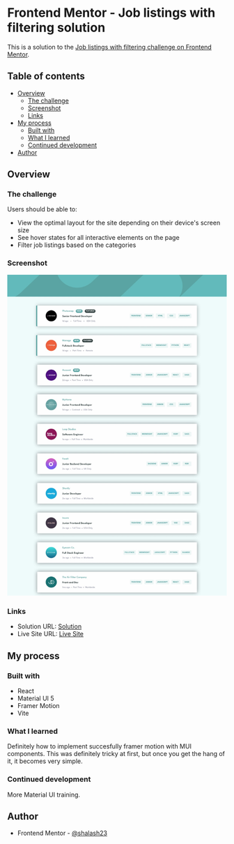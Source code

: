 # Frontend Mentor - Job listings with filtering solution

This is a solution to the [Job listings with filtering challenge on Frontend Mentor](https://www.frontendmentor.io/challenges/job-listings-with-filtering-ivstIPCt).

## Table of contents

- [Overview](#overview)
  - [The challenge](#the-challenge)
  - [Screenshot](#screenshot)
  - [Links](#links)
- [My process](#my-process)
  - [Built with](#built-with)
  - [What I learned](#what-i-learned)
  - [Continued development](#continued-development)
- [Author](#author)

## Overview

### The challenge

Users should be able to:

- View the optimal layout for the site depending on their device's screen size
- See hover states for all interactive elements on the page
- Filter job listings based on the categories

### Screenshot

![](./screenshot.jpeg)

### Links

- Solution URL: [Solution](https://github.com/shalash23/static-job)
- Live Site URL: [Live Site](https://lucky-hamster-fcd25d.netlify.app/)

## My process

### Built with

- React
- Material UI 5
- Framer Motion
- Vite

### What I learned

Definitely how to implement succesfully framer motion with MUI components. This was definitely tricky at first, but once you get the hang of it, it becomes very simple.

### Continued development

More Material UI training.

## Author

- Frontend Mentor - [@shalash23](https://www.frontendmentor.io/profile/shalash23)
